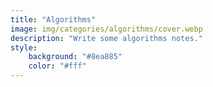 ```yaml
---
title: "Algorithms"
image: img/categories/algorithms/cover.webp
description: "Write some algorithms notes."
style:
    background: "#8ea885"
    color: "#fff"
---
```

